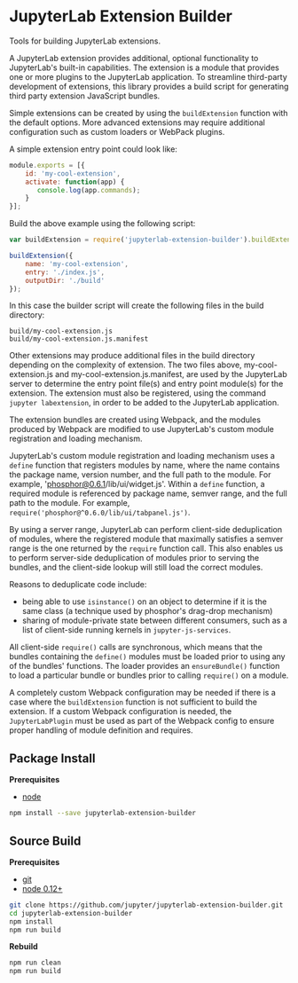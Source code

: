 JupyterLab Extension Builder
============================

Tools for building JupyterLab extensions.

A JupyterLab extension provides additional, optional functionality to 
JupyterLab's built-in capabilities. The extension is a module that provides 
one or more plugins to the JupyterLab application. To streamline third-party 
development of extensions, this library provides a build script for generating 
third party extension JavaScript bundles.  

Simple extensions can be created by using the `buildExtension` function
with the default options.  More advanced extensions may require additional
configuration such as custom loaders or WebPack plugins.

A simple extension entry point could look like: 

```javascript
module.exports = [{
    id: 'my-cool-extension',
    activate: function(app) {
       console.log(app.commands);
    }
}];
```

Build the above example using the following script:

```javascript
var buildExtension = require('jupyterlab-extension-builder').buildExtension;

buildExtension({
    name: 'my-cool-extension',
    entry: './index.js',
    outputDir: './build'
});
```

In this case the builder script will create the following files in the build
directory:

```
build/my-cool-extension.js
build/my-cool-extension.js.manifest
```

Other extensions may produce additional files in the build directory
depending on the complexity of extension.  The two files above, 
my-cool-extension.js and my-cool-extension.js.manifest,
are used by the JupyterLab server to determine the entry point file(s) and 
entry point module(s) for the extension.  The extension must also be registered, using the command `jupyter labextension`, in order to be added to 
the JupyterLab application.

The extension bundles are created using Webpack, and the modules produced by Webpack are modified to use JupyterLab's custom module registration and loading mechanism. 

JupyterLab's custom module registration and loading mechanism uses a `define` 
function that registers modules by name, where the name contains the package 
name, version number, and the full path to the module.  For example, 
'phosphor@0.6.1/lib/ui/widget.js'.  Within a `define` function, a required 
module is referenced by package name, semver range, and the full path to the 
module.  For example, `require('phosphor@^0.6.0/lib/ui/tabpanel.js')`.  

By using a server range, JupyterLab can perform client-side deduplication of 
modules, where the registered module that maximally satisfies a semver range 
is the one  returned by the `require` function call.  This also enables us to 
perform  server-side deduplication of modules prior to serving the bundles, 
and the client-side lookup will still load the correct modules.  

Reasons to deduplicate code include:

- being able to use `isinstance()` on an object to determine if it is the same class (a technique used by phosphor's drag-drop mechanism)
- sharing of module-private state between different consumers, such as a list of client-side running kernels in `jupyter-js-services`.


All client-side `require()` calls are synchronous, which means that the 
bundles containing the `define()` modules must be loaded prior to using
any of the bundles' functions.  The loader provides an `ensureBundle()` 
function to load a particular bundle or bundles prior to calling `require()` on
a module.

A completely custom Webpack configuration may be needed if there is a case 
where the `buildExtension` function is not sufficient to build the extension. 
If a custom Webpack configuration is needed, the `JupyterLabPlugin` must be 
used as part of the Webpack config to ensure proper handling of module 
definition and requires.


Package Install
---------------

**Prerequisites**
- [node](http://nodejs.org/)

```bash
npm install --save jupyterlab-extension-builder
```


Source Build
------------

**Prerequisites**
- [git](http://git-scm.com/)
- [node 0.12+](http://nodejs.org/)

```bash
git clone https://github.com/jupyter/jupyterlab-extension-builder.git
cd jupyterlab-extension-builder
npm install
npm run build
```

**Rebuild**
```bash
npm run clean
npm run build
```

